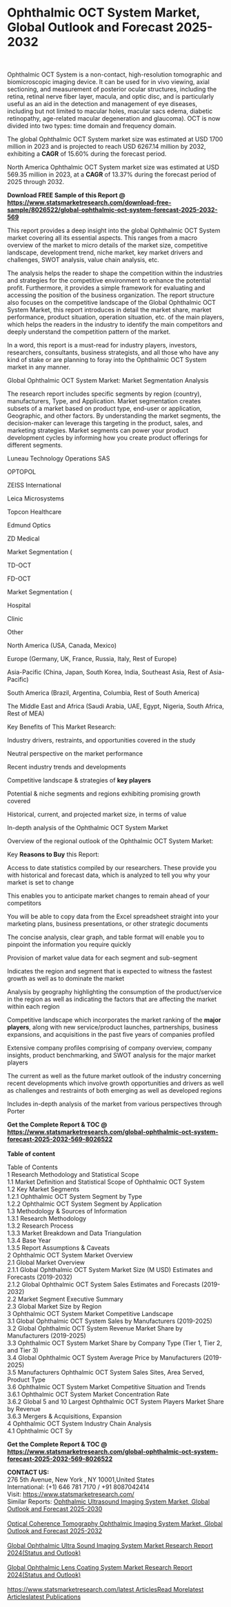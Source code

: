 <h1>Ophthalmic OCT System Market, Global Outlook and Forecast 2025-2032</h1><br/><p>Ophthalmic OCT System is a non-contact, high-resolution tomographic and biomicroscopic imaging device. It can be used for in vivo viewing, axial sectioning, and measurement of posterior ocular structures, including the retina, retinal nerve fiber layer, macula, and optic disc, and is particularly useful as an aid in the detection and management of eye diseases, including but not limited to macular holes, macular sacs edema, diabetic retinopathy, age-related macular degeneration and glaucoma). OCT is now divided into two types: time domain and frequency domain.</p><p>The global Ophthalmic OCT System market size was estimated at USD 1700 million in 2023 and is projected to reach USD 6267.14 million by 2032, exhibiting a <strong>CAGR</strong> of 15.60% during the forecast period.</p><p>North America Ophthalmic OCT System market size was estimated at USD 569.35 million in 2023, at a <strong>CAGR</strong> of 13.37% during the forecast period of 2025 through 2032.</p><p><strong>Download FREE Sample of this Report @ <a href="https://www.statsmarketresearch.com/download-free-sample/8026522/global-ophthalmic-oct-system-forecast-2025-2032-569">https://www.statsmarketresearch.com/download-free-sample/8026522/global-ophthalmic-oct-system-forecast-2025-2032-569</a></strong></p><p>This report provides a deep insight into the global Ophthalmic OCT System market covering all its essential aspects. This ranges from a macro overview of the market to micro details of the market size, competitive landscape, development trend, niche market, key market drivers and challenges, SWOT analysis, value chain analysis, etc.</p><p>The analysis helps the reader to shape the competition within the industries and strategies for the competitive environment to enhance the potential profit. Furthermore, it provides a simple framework for evaluating and accessing the position of the business organization. The report structure also focuses on the competitive landscape of the Global Ophthalmic OCT System Market, this report introduces in detail the market share, market performance, product situation, operation situation, etc. of the main players, which helps the readers in the industry to identify the main competitors and deeply understand the competition pattern of the market.</p><p>In a word, this report is a must-read for industry players, investors, researchers, consultants, business strategists, and all those who have any kind of stake or are planning to foray into the Ophthalmic OCT System market in any manner.</p><p>Global Ophthalmic OCT System Market: Market Segmentation Analysis</p><p>The research report includes specific segments by region (country), manufacturers, Type, and Application. Market segmentation creates subsets of a market based on product type, end-user or application, Geographic, and other factors. By understanding the market segments, the decision-maker can leverage this targeting in the product, sales, and marketing strategies. Market segments can power your product development cycles by informing how you create product offerings for different segments.</p><p>Luneau Technology Operations SAS</p><p>OPTOPOL</p><p>ZEISS International</p><p>Leica Microsystems</p><p>Topcon Healthcare</p><p>Edmund Optics</p><p>ZD Medical</p><p>Market Segmentation (</p><p>TD-OCT</p><p>FD-OCT</p><p>Market Segmentation (</p><p>Hospital</p><p>Clinic</p><p>Other</p><p>North America (USA, Canada, Mexico)</p><p>Europe (Germany, UK, France, Russia, Italy, Rest of Europe)</p><p>Asia-Pacific (China, Japan, South Korea, India, Southeast Asia, Rest of Asia-Pacific)</p><p>South America (Brazil, Argentina, Columbia, Rest of South America)</p><p>The Middle East and Africa (Saudi Arabia, UAE, Egypt, Nigeria, South Africa, Rest of MEA)</p><p>Key Benefits of This Market Research:</p><p>Industry drivers, restraints, and opportunities covered in the study</p><p>Neutral perspective on the market performance</p><p>Recent industry trends and developments</p><p>Competitive landscape & strategies of <strong>key players</strong></p><p>Potential & niche segments and regions exhibiting promising growth covered</p><p>Historical, current, and projected market size, in terms of value</p><p>In-depth analysis of the Ophthalmic OCT System Market</p><p>Overview of the regional outlook of the Ophthalmic OCT System Market:</p><p>Key <strong>Reasons to Buy</strong> this Report:</p><p>Access to date statistics compiled by our researchers. These provide you with historical and forecast data, which is analyzed to tell you why your market is set to change</p><p>This enables you to anticipate market changes to remain ahead of your competitors</p><p>You will be able to copy data from the Excel spreadsheet straight into your marketing plans, business presentations, or other strategic documents</p><p>The concise analysis, clear graph, and table format will enable you to pinpoint the information you require quickly</p><p>Provision of market value data for each segment and sub-segment</p><p>Indicates the region and segment that is expected to witness the fastest growth as well as to dominate the market</p><p>Analysis by geography highlighting the consumption of the product/service in the region as well as indicating the factors that are affecting the market within each region</p><p>Competitive landscape which incorporates the market ranking of the <strong>major players</strong>, along with new service/product launches, partnerships, business expansions, and acquisitions in the past five years of companies profiled</p><p>Extensive company profiles comprising of company overview, company insights, product benchmarking, and SWOT analysis for the major market players</p><p>The current as well as the future market outlook of the industry concerning recent developments which involve growth opportunities and drivers as well as challenges and restraints of both emerging as well as developed regions</p><p>Includes in-depth analysis of the market from various perspectives through Porter</p><div><b>Get the Complete Report & TOC @ <a href="https://www.statsmarketresearch.com/global-ophthalmic-oct-system-forecast-2025-2032-569-8026522">https://www.statsmarketresearch.com/global-ophthalmic-oct-system-forecast-2025-2032-569-8026522</a></b></div><br><b>Table of content</b><p>Table of Contents<br />1 Research Methodology and Statistical Scope<br />1.1 Market Definition and Statistical Scope of Ophthalmic OCT System<br />1.2 Key Market Segments<br />1.2.1 Ophthalmic OCT System Segment by Type<br />1.2.2 Ophthalmic OCT System Segment by Application<br />1.3 Methodology & Sources of Information<br />1.3.1 Research Methodology<br />1.3.2 Research Process<br />1.3.3 Market Breakdown and Data Triangulation<br />1.3.4 Base Year<br />1.3.5 Report Assumptions & Caveats<br />2 Ophthalmic OCT System Market Overview<br />2.1 Global Market Overview<br />2.1.1 Global Ophthalmic OCT System Market Size (M USD) Estimates and Forecasts (2019-2032)<br />2.1.2 Global Ophthalmic OCT System Sales Estimates and Forecasts (2019-2032)<br />2.2 Market Segment Executive Summary<br />2.3 Global Market Size by Region<br />3 Ophthalmic OCT System Market Competitive Landscape<br />3.1 Global Ophthalmic OCT System Sales by Manufacturers (2019-2025)<br />3.2 Global Ophthalmic OCT System Revenue Market Share by Manufacturers (2019-2025)<br />3.3 Ophthalmic OCT System Market Share by Company Type (Tier 1, Tier 2, and Tier 3)<br />3.4 Global Ophthalmic OCT System Average Price by Manufacturers (2019-2025)<br />3.5 Manufacturers Ophthalmic OCT System Sales Sites, Area Served, Product Type<br />3.6 Ophthalmic OCT System Market Competitive Situation and Trends<br />3.6.1 Ophthalmic OCT System Market Concentration Rate<br />3.6.2 Global 5 and 10 Largest Ophthalmic OCT System Players Market Share by Revenue<br />3.6.3 Mergers & Acquisitions, Expansion<br />4 Ophthalmic OCT System Industry Chain Analysis<br />4.1 Ophthalmic OCT Sy<br><div><b>Get the Complete Report & TOC @ <a href="https://www.statsmarketresearch.com/global-ophthalmic-oct-system-forecast-2025-2032-569-8026522">https://www.statsmarketresearch.com/global-ophthalmic-oct-system-forecast-2025-2032-569-8026522</a></b></div></p> <b>CONTACT US:</b><br>276 5th Avenue, New York , NY 10001,United States<br>International: (+1) 646 781 7170 / +91 8087042414<br>Visit: <a href="https://www.statsmarketresearch.com/">https://www.statsmarketresearch.com/</a><br>Similar Reports: <a href="https://www.statsmarketresearch.com/global-ophthalmic-oct-system-forecast-2025-2032-569-8026522">Ophthalmic Ultrasound Imaging System Market, Global Outlook and Forecast 2025-2030</a><br/><br/><a href="https://www.statsmarketresearch.com/global-ophthalmic-oct-system-forecast-2025-2032-569-8026522">Optical Coherence Tomography Ophthalmic Imaging System Market, Global Outlook and Forecast 2025-2032</a><br/><br/><a href="https://www.statsmarketresearch.com/global-ophthalmic-oct-system-forecast-2025-2032-569-8026522">Global Ophthalmic Ultra Sound Imaging System Market Research Report 2024(Status and Outlook)</a><br/><br/><a href="https://www.statsmarketresearch.com/global-ophthalmic-oct-system-forecast-2025-2032-569-8026522">Global Ophthalmic Lens Coating System Market Research Report 2024(Status and Outlook)</a><br/><br/><a href="https://gyeongbokgung.com">https://www.statsmarketresearch.com/</a><a href="https://hallyeomaritime.com">latest Articles</a><a href="https://jingwansa.com">Read More</a><a href=https://nguoiviet.jp/">latest Articles</a><a href="https://www.intelmarketresearch.com/">latest Publications</a>